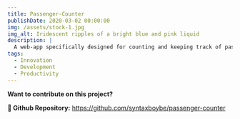 ```yaml
---
title: Passenger-Counter
publishDate: 2020-03-02 00:00:00
img: /assets/stock-1.jpg
img_alt: Iridescent ripples of a bright blue and pink liquid
description: |
  A web-app specifically designed for counting and keeping track of passengers entries.
tags:
  - Innovation
  - Development
  - Productivity
---
```

**Want to contribute on this project?**

**🤝 Github Repository:**
<https://github.com/syntaxboybe/passenger-counter>
